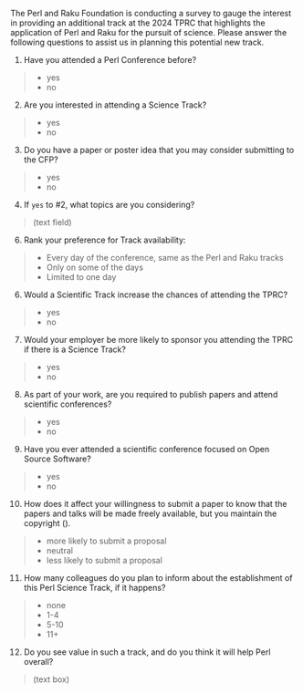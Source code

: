 The Perl and Raku Foundation is conducting a survey to gauge the interest in
providing an additional track at the 2024 TPRC that highlights the
application of Perl and Raku for the pursuit of science. Please answer the
following questions to assist us in planning this potential new track.

1. Have you attended a Perl Conference before?
> - yes
> - no

2. Are you interested in attending a Science Track?
> - yes
> - no

3. Do you have a paper or poster idea that you may consider submitting to the
CFP?
> - yes
> - no

4. If `yes` to #2, what topics are you considering?
> (text field)

6. Rank your preference for Track availability:
> - Every day of the conference, same as the Perl and Raku tracks
> - Only on some of the days
> - Limited to one day

6. Would a Scientific Track increase the chances of attending the TPRC?
> - yes
> - no

7. Would your employer be more likely to sponsor you attending the TPRC if there
is a Science Track?
> - yes
> - no

8. As part of your work, are you required to publish papers and attend scientific
conferences?
> - yes
> - no

9. Have you ever attended a scientific conference focused on Open Source Software?
> - yes
> - no

10. How does it affect your willingness to submit a paper to know that the papers
and talks will be made freely available, but you maintain the copyright (<link
to related OSS license>).
> - more likely to submit a proposal
> - neutral
> - less likely to submit a proposal

11. How many colleagues do you plan to inform about the establishment of this Perl
Science Track, if it happens?
> - none
> - 1-4
> - 5-10
> - 11+

12. Do you see value in such a track, and do you think it will help Perl overall?
> (text box)
